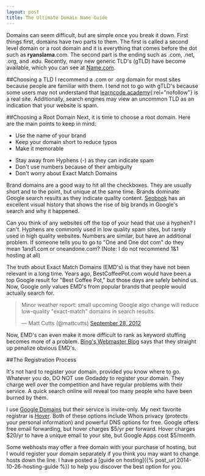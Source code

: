 ```yaml
---
layout: post
title: The Ultimate Domain Name Guide
---
```


Domains can seem difficult, but are simple once you break it down. First things first, domains have two parts to them. The first is called a second level domain or a root domain and it is everything that comes before the dot such as **ryanslama**.com. The second part is the ending such as .com, .net, .org, and .edu. Recently, many new generic TLD's (gTLD) have become available, which you can see at [Name.com](http://www.name.com/new-gtld).

##Choosing a TLD
I recommend a .com or .org domain for most sites because people are familiar with them. I tend not to go with gTLD's because some users may not understand that [learncode.academy](http://learncode.academy/){:rel="nofollow"} is a real site. Additionally, search engines may view an uncommon TLD as an indication that your website is spam.

##Choosing a Root Domain
Next, it is time to choose a root domain. Here are the main points to keep in mind:

+ Use the name of your brand
+ Keep your domain short to reduce typos
+ Make it memorable
- Stay away from Hyphens (-) as they can indicate spam
- Don't use numbers because of their ambiguity
- Don't worry about Exact Match Domains

Brand domains are a good way to hit all the checkboxes. They are usually short and to the point, but unique at the same time. Brands dominate Google search results as they indicate quality content. [Seobook](http://www.seobook.com/learn-seo/infographics/brand-branding-brands.php) has an excellent visual history that shows the rise of big brands in Google's search&nbsp;and why&nbsp;it&nbsp;happened. 

Can you think of any websites off the top of your head that use a hyphen? I can't. Hyphens are commonly used in low quality spam sites, but rarely used in high quality websites. Numbers are similar, but have an additional problem. If someone tells you to go to "One and One dot com" do they mean 1and1.com or oneandone.com? (Note: I do not recommend 1&1 hosting&nbsp;at&nbsp;all)

The truth about Exact Match Domains (EMD's) is that they have not been relevant in a long time. Years ago, BestCoffeePot.com would have been a top Google result for "Best Coffee Pot," but those days are safely behind us. Now, Google only values EMD's from popular brands that people would actually search for.

<blockquote class="twitter-tweet" lang="en"><p>Minor weather report: small upcoming Google algo change will reduce low-quality &quot;exact-match&quot; domains in search results.</p>&mdash; Matt Cutts (@mattcutts) <a href="https://twitter.com/mattcutts/status/251784203597910016">September 28, 2012</a></blockquote>
<script async src="//platform.twitter.com/widgets.js" charset="utf-8"></script>

Now, EMD's can even make it more difficult to rank as keyword stuffing becomes more of a problem. [Bing's Webmaster Blog](http://blogs.bing.com/webmaster/2014/09/09/url-keyword-stuffing-spam-filtering/) says that they straight up penalize obvious EMD's.

##The Registration Process

It's not hard to register your domain, provided you know where to go. Whatever you do, DO NOT use Godaddy to register your domain. They charge well over the competition and have regular problems with their service. A quick search online will reveal too many people who have been burned by them. 

I use [Google Domains](https://domains.google.com) but their service is invite-only. My next favorite registrar is [Hover](https://www.hover.com/). Both of these options include Whois privacy (protects your personal information) and powerful DNS options for free. Google offers free email forwarding, but hover charges $5/yr per forward. Hover charges $20/yr to have a unique email to your site, but Google Apps cost $5/month.

Some webhosts may offer a free domain with your purchase of hosting, but I would register your domain separately if you think you may want to change hosts down the line. I have posted a [guide on hosting]({% post_url 2014-10-26-hosting-guide %}) to help you discover the best option for you.
